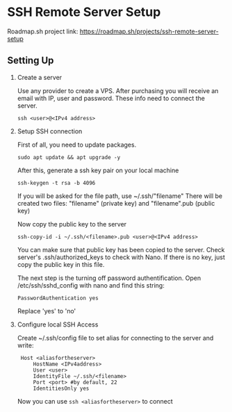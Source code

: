 # SSH Remote Server Setup
Roadmap.sh project link: https://roadmap.sh/projects/ssh-remote-server-setup

## Setting Up
1. Create a server
   
   Use any provider to create a VPS. After purchasing you will receive an email with IP, user and password. These info need to connect the server.

    ```ssh <user>@<IPv4 address>```
2. Setup SSH connection
  
    First of all, you need to update packages.

    ```sudo apt update && apt upgrade -y```

   After this, generate a ssh key pair on your local machine

   ```ssh-keygen -t rsa -b 4096```

   If you will be asked for the file path, use ~/.ssh/"filename"
   There will be created two files: "filename" (private key) and "filename".pub (public key)

   Now copy the public key to the server

   ```ssh-copy-id -i ~/.ssh/<filename>.pub <user>@<IPv4 address>```

   You can make sure that public key has been copied to the server. Check server's .ssh/authorized_keys to check with Nano. If there is no key, just copy the public key in this file.

   The next step is the turning off password authentification. Open /etc/ssh/sshd_config with nano and find this string:

   ```PasswordAuthentication yes```

   Replace 'yes' to 'no'

3. Configure local SSH Access

   Create ~/.ssh/config file to set alias for connecting to the server and write:

   ```
    Host <aliasfortheserver>
    	HostName <IPv4address>
    	User <user>
    	IdentityFile ~/.ssh/<filename>
    	Port <port> #by default, 22
    	IdentitiesOnly yes
   ```

   Now you can use ```ssh <aliasfortheserver>``` to connect
